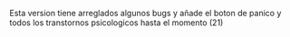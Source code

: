Esta version tiene arreglados algunos bugs y añade el boton de panico y todos los transtornos psicologicos hasta el momento (21)